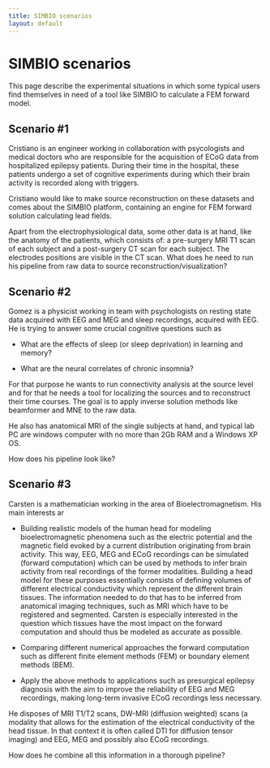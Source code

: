 ```yaml
---
title: SIMBIO scenarios
layout: default
---
```


#  SIMBIO scenarios

This page describe the experimental situations in which some typical users find themselves in need of a tool like SIMBIO to calculate a FEM forward model.

##  Scenario #1

Cristiano is an engineer working in collaboration with psycologists and medical doctors who are responsible for the acquisition of ECoG data from hospitalized epilepsy patients. 
During their time in the hospital, these patients undergo a set of cognitive experiments during which their brain activity is recorded along with triggers. 

Cristiano would like to make source reconstruction on these datasets and comes about the SIMBIO platform, containing an engine for FEM forward solution calculating lead fields.

Apart from the electrophysiological data, some other data is at hand, like the anatomy of the patients, which consists of: a pre-surgery MRI T1 scan of each subject and a post-surgery CT scan for each subject. The electrodes positions are visible in the CT scan.
What does he need to run his pipeline from raw data to source reconstruction/visualization?

##  Scenario #2

Gomez is a physicist working in team with psychologists on resting state data acquired with EEG and MEG and sleep recordings, acquired with EEG.
He is trying to answer some crucial cognitive questions such as 

*  What are the effects of sleep (or sleep deprivation) in learning and memory?

*  What are the neural correlates of chronic insomnia?

For that purpose he wants to run connectivity analysis at the source level and for that he needs a tool for localizing the sources and to reconstruct their time courses. The goal is to apply inverse solution methods like beamformer and MNE to the raw data.

He also has anatomical MRI of the single subjects at hand, and typical lab PC are windows computer with no more than 2Gb RAM and a Windows XP OS.

How does his pipeline look like?

##  Scenario #3

Carsten is a mathematician working in the area of Bioelectromagnetism. His main interests ar

*  Building realistic models of the human head for modeling bioelectromagnetic phenomena such as the electric potential and the magnetic field evoked by a current distribution originating from brain activity. This way, EEG, MEG and ECoG recordings can be simulated (forward computation) which can be used by methods to infer brain activity from real recordings of the former modalities. Building a head model for these purposes essentially consists of defining volumes of different electrical conductivity which represent the different brain tissues. The information needed to do that has to be inferred from anatomical imaging techniques, such as MRI which have to be registered and segmented. Carsten is especially interested in the question which tissues have the most impact on the forward computation and should thus be modeled as accurate as possible.      

*  Comparing different numerical approaches the forward computation such as different finite element methods (FEM) or boundary element methods (BEM).

*  Apply the above methods to applications such as presurgical epilepsy diagnosis with the aim to improve the reliability of EEG and MEG recordings, making long-term invasive ECoG recordings less necessary. 

He disposes of MRI T1/T2 scans, DW-MRI (diffusion weighted) scans (a modality that allows for the estimation of the electrical conductivity of the head tissue. In that context it is often called DTI for diffusion tensor imaging) and EEG, MEG and possibly also ECoG recordings. 

How does he combine all this information in a thorough pipeline?

